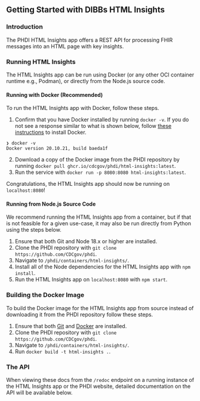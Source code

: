 ## Getting Started with DIBBs HTML Insights

### Introduction
The PHDI HTML Insights app offers a REST API for processing FHIR messages into an HTML page with key insights.

### Running HTML Insights

The HTML Insights app can be run using Docker (or any other OCI container runtime e.g., Podman), or directly from the Node.js source code.

#### Running with Docker (Recommended)

To run the HTML Insights app with Docker, follow these steps.
1. Confirm that you have Docker installed by running `docker -v`. If you do not see a response similar to what is shown below, follow [these instructions](https://docs.docker.com/get-docker/) to install Docker.
```
❯ docker -v
Docker version 20.10.21, build baeda1f
``` 
2. Download a copy of the Docker image from the PHDI repository by running `docker pull ghcr.io/cdcgov/phdi/html-insights:latest`.
3. Run the service with `docker run -p 8080:8080 html-insights:latest`.

Congratulations, the HTML Insights app should now be running on `localhost:8080`!

#### Running from Node.js Source Code

We recommend running the HTML Insights app from a container, but if that is not feasible for a given use-case, it may also be run directly from Python using the steps below.

1. Ensure that both Git and Node 18.x or higher are installed.
2. Clone the PHDI repository with `git clone https://github.com/CDCgov/phdi`.
3. Navigate to `/phdi/containers/html-insights/`.
5. Install all of the Node dependencies for the HTML Insights app with `npm install`.
6. Run the HTML Insights app on `localhost:8080` with `npm start`. 

### Building the Docker Image

To build the Docker image for the HTML Insights app from source instead of downloading it from the PHDI repository follow these steps.
1. Ensure that both [Git](https://git-scm.com/book/en/v2/Getting-Started-Installing-Git) and [Docker](https://docs.docker.com/get-docker/) are installed.
2. Clone the PHDI repository with `git clone https://github.com/CDCgov/phdi`.
3. Navigate to `/phdi/containers/html-insights/`.
4. Run `docker build -t html-insights .`.

### The API 

When viewing these docs from the `/redoc` endpoint on a running instance of the HTML Insights app or the PHDI website, detailed documentation on the API will be available below. 
